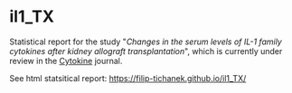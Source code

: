 # il1_TX
Statistical report for the study "*Changes in the serum levels of IL-1 family cytokines after kidney allograft transplantation*", which is currently under review in the [Cytokine](https://www.sciencedirect.com/journal/cytokine) journal.

See html statsitical report: https://filip-tichanek.github.io/il1_TX/
